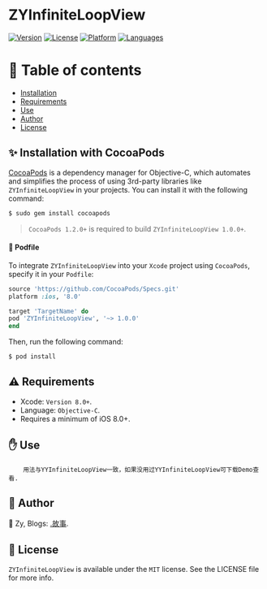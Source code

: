 # ZYInfiniteLoopView

[![Version](https://img.shields.io/cocoapods/v/ZYInfiniteLoopView.svg?style=flat)](http://cocoapods.org/pods/ZYInfiniteLoopView)
[![License](https://img.shields.io/cocoapods/l/ZYInfiniteLoopView.svg?style=flat)](http://cocoapods.org/pods/ZYInfiniteLoopView)
[![Platform](https://img.shields.io/badge/platform-iOS%208%2B-blue.svg?style=flat)](http://cocoapods.org/pods/ZYInfiniteLoopView)
[![Languages](https://img.shields.io/badge/language-Objective--C-FF69B4.svg?style=plastic)](#)

# 💖 Table of contents
* [Installation](#-installation-with-cocoapods)
* [Requirements](#️-requirements)
* [Use](#-use)
* [Author](#-author)
* [License](#--license)

## ✨ Installation with CocoaPods

[CocoaPods](http://cocoapods.org) is a dependency manager for Objective-C, which automates and simplifies the process of using 3rd-party libraries like `ZYInfiniteLoopView` in your projects. You can install it with the following command:

```bash
$ sudo gem install cocoapods
```

> `CocoaPods 1.2.0+` is required to build `ZYInfiniteLoopView 1.0.0+`.

#### 📃 Podfile

To integrate `ZYInfiniteLoopView` into your `Xcode` project using `CocoaPods`, specify it in your `Podfile`:

```ruby
source 'https://github.com/CocoaPods/Specs.git'
platform :ios, '8.0'

target 'TargetName' do
pod 'ZYInfiniteLoopView', '~> 1.0.0'
end
```

Then, run the following command:

```bash
$ pod install
```

## ⚠️ Requirements

* Xcode: `Version 8.0+`.
* Language: `Objective-C`.
* Requires a minimum of iOS 8.0+.

## ✋ Use
        用法与YYInfiniteLoopView一致，如果没用过YYInfiniteLoopView可下载Demo查看.
## 👑 Author

👱 Zy, Blogs: [.故事](http://www.cnblogs.com/Zy-iOS-GS/).

## 🔑  License

`ZYInfiniteLoopView` is available under the `MIT` license. See the LICENSE file for more info.
